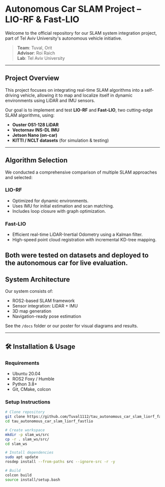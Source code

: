 # Autonomous Car SLAM Project – LIO-RF & Fast-LIO

Welcome to the official repository for our SLAM system integration project, part of Tel Aviv University's autonomous vehicle initiative.

> **Team**: Tuval, Orit   
> **Advisor**: Roi Raich  
> **Lab**: Tel Aviv University

---

##  Project Overview

This project focuses on integrating real-time SLAM algorithms into a self-driving vehicle, allowing it to map and localize itself in dynamic environments using LiDAR and IMU sensors.

Our goal is to implement and test **LIO-RF** and **Fast-LIO**, two cutting-edge SLAM algorithms, using:
- **Ouster OS1-128 LiDAR**
- **Vectornav INS-DL IMU**
- **Jetson Nano (on-car)**
- **KITTI / NCLT datasets** (for simulation & testing)
---

##  Algorithm Selection

We conducted a comprehensive comparison of multiple SLAM approaches and selected:

###  LIO-RF
- Optimized for dynamic environments.
- Uses IMU for initial estimation and scan matching.
- Includes loop closure with graph optimization.

###  Fast-LIO
- Efficient real-time LiDAR-Inertial Odometry using a Kalman filter.
- High-speed point cloud registration with incremental KD-tree mapping.

Both were tested on datasets and deployed to the autonomous car for live evaluation.
---

##  System Architecture

Our system consists of:
- ROS2-based SLAM framework
- Sensor integration: LiDAR + IMU
- 3D map generation
- Navigation-ready pose estimation

See the `/docs` folder or our poster for visual diagrams and results.

---

## 🛠️ Installation & Usage

### Requirements
- Ubuntu 20.04
- ROS2 Foxy / Humble
- Python 3.8+
- Git, CMake, colcon

### Setup Instructions

```bash
# Clone repository
git clone https://github.com/Tuval1112/tau_autonomous_car_slam_liorf_fastlio.git
cd tau_autonomous_car_slam_liorf_fastlio

# Create workspace
mkdir -p slam_ws/src
cp -r . slam_ws/src/
cd slam_ws

# Install dependencies
sudo apt update
rosdep install --from-paths src --ignore-src -r -y

# Build
colcon build
source install/setup.bash
